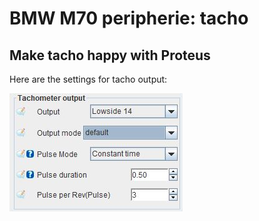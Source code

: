 # BMW M70 peripherie: tacho

## Make tacho happy with Proteus

Here are the settings for tacho output:

![alt text][tacho_output]

[tacho_output]: ./pictures/tacho_output.jpg
